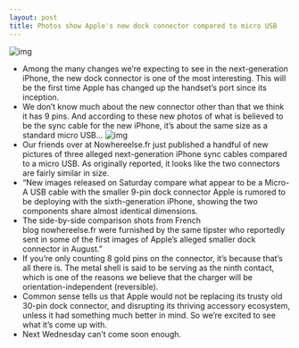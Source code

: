 ```yaml
---
layout: post
title: Photos show Apple's new dock connector compared to micro USB
---
```

![img](http://media.idownloadblog.com/wp-content/uploads/2012/09/new-dock-connector-micro-usb.jpg)
* Among the many changes we’re expecting to see in the next-generation iPhone, the new dock connector is one of the most interesting. This will be the first time Apple has changed up the handset’s port since its inception.
* We don’t know much about the new connector other than that we think it has 9 pins. And according to these new photos of what is believed to be the sync cable for the new iPhone, it’s about the same size as a standard micro USB…
![img](http://media.idownloadblog.com/wp-content/uploads/2012/09/new-dock-connector-micro-usb-2.jpg)
* Our friends over at Nowhereelse.fr just published a handful of new pictures of three alleged next-generation iPhone sync cables compared to a micro USB. As originally reported, it looks like the two connectors are fairly similar in size.
* “New images released on Saturday compare what appear to be a Micro-A USB cable with the smaller 9-pin dock connector Apple is rumored to be deploying with the sixth-generation iPhone, showing the two components share almost identical dimensions.
* The side-by-side comparison shots from French blog nowhereelse.fr were furnished by the same tipster who reportedly sent in some of the first images of Apple’s alleged smaller dock connector in August.”
* If you’re only counting 8 gold pins on the connector, it’s because that’s all there is. The metal shell is said to be serving as the ninth contact, which is one of the reasons we believe that the charger will be orientation-independent (reversible).
* Common sense tells us that Apple would not be replacing its trusty old 30-pin dock connector, and disrupting its thriving accessory ecosystem, unless it had something much better in mind. So we’re excited to see what it’s come up with.
* Next Wednesday can’t come soon enough.

